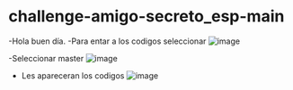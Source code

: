 # challenge-amigo-secreto_esp-main 
-Hola buen día.
-Para entar a los codigos seleccionar 
![image](https://github.com/user-attachments/assets/188676cc-a266-4bb1-8f7c-59f456c1593a)

-Seleccionar master
![image](https://github.com/user-attachments/assets/4721182d-8882-4667-a311-bd821a0ebf88)

- Les apareceran los codigos
![image](https://github.com/user-attachments/assets/60e6de41-c15e-452d-8720-7b1be1568edd)


